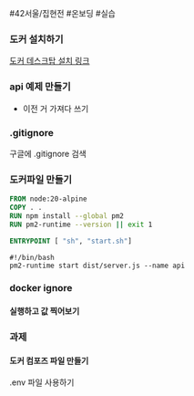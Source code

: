 #42서울/집현전 #온보딩 #실습

### 도커 설치하기
[도커 데스크탑 설치 링크](https://docs.docker.com/desktop/install/mac-install/)

### api 예제 만들기
- 이전 거 가져다 쓰기

### .gitignore
구글에 .gitignore 검색

### 도커파일 만들기

```Dockerfile
FROM node:20-alpine
COPY . .
RUN npm install --global pm2
RUN pm2-runtime --version || exit 1

ENTRYPOINT [ "sh", "start.sh"]
```

```shell
#!/bin/bash
pm2-runtime start dist/server.js --name api
```

### docker ignore

#### 실행하고 값 찍어보기

### 과제

#### 도커 컴포즈 파일 만들기
.env 파일 사용하기

